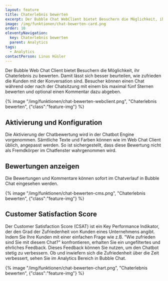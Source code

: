 ```yaml
---
layout: feature
title: Chaterlebnis bewerten
excerpt: Der Bubble Chat WebClient bietet Besuchern die Möglichkeit, ihr Chaterlebnis zu bewerten. So lässt sich beurteilen, ob Kunden mit der Konversation happy sind.
image: /img/funktionen/chat-bewerten-card.png
order: 10
eleventyNavigation:
  key: Chaterlebnis bewerten
  parent: Analytics
tags:
  - Analytics
contactPerson: Linus Hüsler
---
```


Der Bubble Web Chat Client bietet Besuchern die Möglichkeit, ihr Chaterlebnis zu bewerten. Damit lässt sich besser beurteilen, wie zufrieden die Kunden mit der Konversation sind. Besucher können einen Chat während oder nach der Chatsitzung mit einem bis maximal fünf Sternen bewerten und optional einen Kommentar dazu abgeben.

<div>
{% image "/img/funktionen/chat-bewerten-webclient.png", "Chaterlebnis bewerten", {"class":"feature-img"} %}
</div>

## Aktivierung und Konfiguration

Die Aktivierung der Chatbewertung wird in der Chatbot Engine vorgenommen. Sämtliche Texte und Farben können wie im Web Chat Client üblich, angepasst werden. So ist sichergestellt, dass diese Bewertung nicht als Fremdkörper im Chatfenster wahrgenommen wird.

## Bewertungen anzeigen

Die Bewertungen und Kommentare können sofort im Chatverlauf in Bubble Chat eingesehen werden.

<div>
{% image "/img/funktionen/chat-bewerten-cms.png", "Chaterlebnis bewerten", {"class":"feature-img"} %}
</div>

## Customer Satisfaction Score

Der Customer Satisfaction Score (CSAT) ist ein Key Performance Indikator, der den Grad der Zufriedenheit von Kunden eines Unternehmens angibt. Indem Sie Ihre Kunden mit einer einfachen Frage wie z.B. "Wie zufrieden sind Sie mit diesem Chat?" konfrontieren, erhalten Sie ein ungefiltertes und ehrliches Feedback. Dieses Feedback können Sie nutzen, um den Chatbot stetig zu verbessern. Ob und inwiefern sich die Zufriedenheit über die Zeit verbessert, sehen Sie im Analytics Bereich in Bubble Chat.

{% image "/img/funktionen/chat-bewerten-chart.png", "Chaterlebnis bewerten", {"class":"feature-img"} %}
